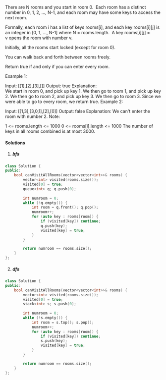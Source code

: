 There are N rooms and you start in room 0.  Each room has a distinct number in 0, 1, 2, ..., N-1, and each room may have some keys to access the next room. 

Formally, each room i has a list of keys rooms[i], and each key rooms[i][j] is an integer in [0, 1, ..., N-1] where N = rooms.length.  A key rooms[i][j] = v opens the room with number v.

Initially, all the rooms start locked (except for room 0). 

You can walk back and forth between rooms freely.

Return true if and only if you can enter every room.

Example 1:

Input: [[1],[2],[3],[]]
Output: true
Explanation:  
We start in room 0, and pick up key 1.
We then go to room 1, and pick up key 2.
We then go to room 2, and pick up key 3.
We then go to room 3.  Since we were able to go to every room, we return true.
Example 2:

Input: [[1,3],[3,0,1],[2],[0]]
Output: false
Explanation: We can't enter the room with number 2.
Note:

1 <= rooms.length <= 1000
0 <= rooms[i].length <= 1000
The number of keys in all rooms combined is at most 3000.

#### Solutions

1. ##### bfs

```c++
class Solution {
public:
    bool canVisitAllRooms(vector<vector<int>>& rooms) {
        vector<int> visited(rooms.size());
        visited[0] = true;
        queue<int> q; q.push(0);
    
        int numroom = 0;
        while (!q.empty()) {
            int room = q.front(); q.pop();
            numroom++;
            for (auto key : rooms[room]) {
                if (visited[key]) continue;
                q.push(key);
                visited[key] = true;
            }
        }

        return numroom == rooms.size();
    }
};
```

2. ##### dfs

```c++
class Solution {
public:
    bool canVisitAllRooms(vector<vector<int>>& rooms) {
        vector<int> visited(rooms.size());
        visited[0] = true;
        stack<int> s; s.push(0);
    
        int numroom = 0;
        while (!s.empty()) {
            int room = s.top(); s.pop();
            numroom++;
            for (auto key : rooms[room]) {
                if (visited[key]) continue;
                s.push(key);
                visited[key] = true;
            }
        }

        return numroom == rooms.size();
    }
};
```